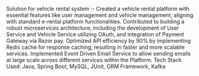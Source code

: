 Solution for vehicle rental system :-
Created a vehicle rental platform with essential features like user management and vehicle management, aligning with standard e-rental platform functionalities.
Contributed to building a robust microservices architecture, including the development of User Service and Vehicle Service utilizing OAuth, and integration of Payment Gateway via Razor pay.
Optimized API efficiency by 90% by implementing Redis cache for response caching, resulting in faster and more scalable services.
Implemented Event Driven Email Service to allow sending emails at large scale across different services within the Platform.
Tech Stack Used: Java, Spring Boot, MySQL, JUnit, ORM Framework, Kafka
